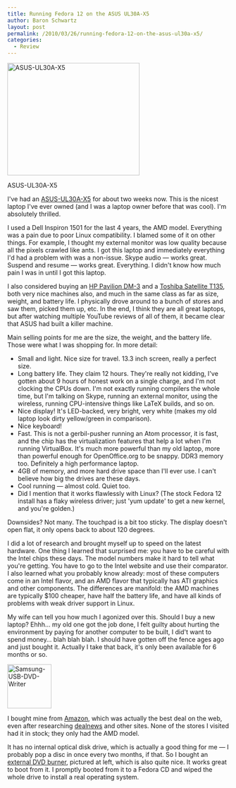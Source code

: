 ```yaml
---
title: Running Fedora 12 on the ASUS UL30A-X5
author: Baron Schwartz
layout: post
permalink: /2010/03/26/running-fedora-12-on-the-asus-ul30a-x5/
categories:
  - Review
---
```

<div id="attachment_1694" class="wp-caption alignleft" style="width: 310px"><a href="http://www.amazon.com/dp/B002P3KMVC?tag=xaprb-20"><img src="http://www.xaprb.com/blog/wp-content/uploads/2010/03/ASUS-UL30A-X5-300x255.jpg" alt="ASUS-UL30A-X5" title="ASUS-UL30A-X5" width="300" height="255" class="size-medium wp-image-1694" /></a><p class="wp-caption-text">ASUS-UL30A-X5</p></div><p>I've had an <a href="http://www.amazon.com/dp/B002P3KMVC?tag=xaprb-20">ASUS-UL30A-X5</a> for about two weeks now.  This is the nicest laptop I've ever owned (and I was a laptop owner before that was cool).  I'm absolutely thrilled.</p>

<p>I used a Dell Inspiron 1501 for the last 4 years, the AMD model.  Everything was a pain due to poor Linux compatibility.  I blamed some of it on other things.  For example, I thought my external monitor was low quality because all the pixels crawled like ants.  I got this laptop and immediately everything I'd had a problem with was a non-issue. Skype audio &#8212; works great.  Suspend and resume &#8212; works great.  Everything.  I didn't know how much pain I was in until I got this laptop.</p>

<p>I also considered buying an <a href="http://www.amazon.com/gp/product/B00318CG8M?tag=xaprb-20">HP Pavilion DM-3</a> and a <a href="http://www.amazon.com/dp/B002OOWC06?tag=xaprb-20">Toshiba Satellite T135</a>, both very nice machines also, and much in the same class as far as size, weight, and battery life.  I physically drove around to a bunch of stores and saw them, picked them up, etc.  In the end, I think they are all great laptops, but after watching multiple YouTube reviews of all of them, it became clear that ASUS had built a killer machine.</p>

<p>Main selling points for me are the size, the weight, and the battery life.  Those were what I was shopping for.  In more detail:</p>

<ul>
<li>Small and light.  Nice size for travel. 13.3 inch screen, really a perfect size.</li>
<li>Long battery life.  They claim 12 hours.  They're really not kidding, I've gotten about 9 hours of honest work on a single charge, and I'm not clocking the CPUs down.  I'm not exactly running compilers the whole time, but I'm talking on Skype, running an external monitor, using the wireless, running CPU-intensive things like LaTeX builds, and so on.</li>
<li>Nice display!  It's LED-backed, very bright, very white (makes my old laptop look dirty yellow/green in comparison).</li>
<li>Nice keyboard!</li>
<li>Fast.  This is not a gerbil-pusher running an Atom processor, it is fast, and the chip has the virtualization features that help a lot when I'm running VirtualBox.  It's much more powerful than my old laptop, more than powerful enough for OpenOffice.org to be snappy. DDR3 memory too.  Definitely a high performance laptop.</li>
<li>4GB of memory, and more hard drive space than I'll ever use.  I can't believe how big the drives are these days.</li>
<li>Cool running &#8212; almost cold.  Quiet too.</li>
<li>Did I mention that it works flawlessly with Linux? (The stock Fedora 12 install has a flaky wireless driver; just 'yum update' to get a new kernel, and you're golden.)</li>
</ul>

<p>Downsides?  Not many.  The touchpad is a bit too sticky.  The display doesn't open flat, it only opens back to about 120 degrees.</p>

<p>I did a lot of research and brought myself up to speed on the latest hardware.  One thing I learned that surprised me: you have to be careful with the Intel chips these days.  The model numbers make it hard to tell what you're getting.  You have to go to the Intel website and use their comparator.  I also learned what you probably know already: most of these computers come in an Intel flavor, and an AMD flavor that typically has ATI graphics and other components.  The differences are manifold: the AMD machines are typically $100 cheaper, have half the battery life, and have all kinds of problems with weak driver support in Linux.</p>

<p>My wife can tell you how much I agonized over this.  Should I buy a new laptop?  Ehhh&#8230; my old one got the job done, I felt guilty about hurting the environment by paying for another computer to be built, I did't want to spend money&#8230; blah blah blah.  I should have gotten off the fence ages ago and just bought it.  Actually I take that back, it's only been available for 6 months or so.</p>

<a href="http://www.amazon.com/dp/B002C1BBU8"><a href="http://www.xaprb.com/blog/wp-content/uploads/2010/03/Samsung-USB-DVD-Writer-e1269655480766.jpg"><img src="http://www.xaprb.com/blog/wp-content/uploads/2010/03/Samsung-USB-DVD-Writer-e1269655480766.jpg" alt="Samsung-USB-DVD-Writer" title="Samsung-USB-DVD-Writer" width="100" height="100" class="alignleft size-full wp-image-1699" /></a></a><p>I bought mine from <a href="http://www.amazon.com/dp/B002P3KMVC?tag=xaprb-20">Amazon</a>, which was actually the best deal on the web, even after researching <a href="http://www.dealnews.com/">dealnews</a> and other sites.  None of the stores I visited had it in stock; they only had the AMD model.</p>

<p>It has no internal optical disk drive, which is actually a good thing for me &#8212; I probably pop a disc in once every two months, if that.  So I bought an <a href="http://www.amazon.com/dp/B002C1BBU8?tag=xaprb-20">external DVD burner</a>, pictured at left, which is also quite nice.  It works great to boot from it.  I promptly booted from it to a Fedora CD and wiped the whole drive to install a real operating system.</p>

